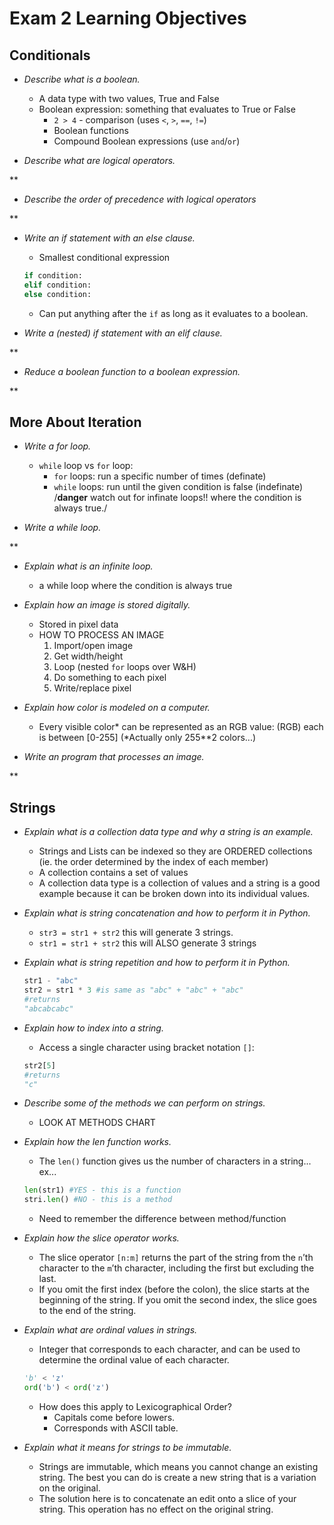 # Exam 2 Learning Objectives
## Conditionals
* *Describe what is a boolean.*
    * A data type with two values, True and False
    * Boolean expression: something that evaluates to True or False 
        * `2 > 4` - comparison (uses `<`, `>`, `==`, `!=`)
        * Boolean functions
        * Compound Boolean expressions (use `and`/`or`)
        
* *Describe what are logical operators.*

**

* *Describe the order of precedence with logical operators*

**

* *Write an if statement with an else clause.*
    * Smallest conditional expression
    ```python
    if condition: 
    elif condition: 
    else condition:
    ```   
    * Can put anything after the `if` as long as it evaluates to a boolean.

* *Write a (nested) if statement with an elif clause.*

**

* *Reduce a boolean function to a boolean expression.*

**

## More About Iteration
* *Write a for loop.*
    * `while` loop vs `for` loop: 
        * `for` loops: run a specific number of times (definate)
        * `while` loops: run until the given condition is false (indefinate) /**danger** watch out for infinate loops!! where the condition is always true./

* *Write a while loop.*

**

* *Explain what is an infinite loop.*
    * a while loop where the condition is always true

* *Explain how an image is stored digitally.*
    * Stored in pixel data
    * HOW TO PROCESS AN IMAGE
        1. Import/open image
        2. Get width/height
        3. Loop (nested `for` loops over W&H)
        4. Do something to each pixel
        5. Write/replace pixel

* *Explain how color is modeled on a computer.*
    * Every visible color* can be represented as an RGB value: (RGB) each is between [0-255] (*Actually only 255**2 colors...)

* *Write an program that processes an image.*

**

## Strings
* *Explain what is a collection data type and why a string is an example.*
    * Strings and Lists can be indexed so they are ORDERED collections (ie. the order determined by the index of each member)
    * A collection contains a set of values
    * A collection data type is a collection of values and a string is a good example because it can be broken down into its individual values.

* *Explain what is string concatenation and how to perform it in Python.*
    * `str3 = str1 + str2` this will generate 3 strings.
    * `str1 = str1 + str2` this will ALSO generate 3 strings

* *Explain what is string repetition and how to perform it in Python.*
    ```Python  
    str1 - "abc"
    str2 = str1 * 3 #is same as "abc" + "abc" + "abc"
    #returns 
    "abcabcabc"
    ```
* *Explain how to index into a string.*
    * Access a single character using bracket notation `[]`:
    ```python
    str2[5]
    #returns
    "c"
    ```
* *Describe some of the methods we can perform on strings.*
    * LOOK AT METHODS CHART
    
* *Explain how the len function works.*
    * The `len()` function gives us the number of characters in a string... ex...
    ```python
    len(str1) #YES - this is a function
    stri.len() #NO - this is a method
    ```
    * Need to remember the difference between method/function

* *Explain how the slice operator works.*
    * The slice operator `[n:m]` returns the part of the string from the `n`’th character to the `m`’th character, including the first but excluding the last.
    * If you omit the first index (before the colon), the slice starts at the beginning of the string. If you omit the second index, the slice goes to the end of the string.

* *Explain what are ordinal values in strings.*
    * Integer that corresponds to each character, and can be used to determine the ordinal value of each character. 
    ```python
    'b' < 'z'
    ord('b') < ord('z')
    ```
    * How does this apply to Lexicographical Order?
        * Capitals come before lowers. 
        * Corresponds with ASCII table.

* *Explain what it means for strings to be immutable.*
    * Strings are immutable, which means you cannot change an existing string. The best you can do is create a new string that is a variation on the original.
    * The solution here is to concatenate an edit onto a slice of your string. This operation has no effect on the original string.